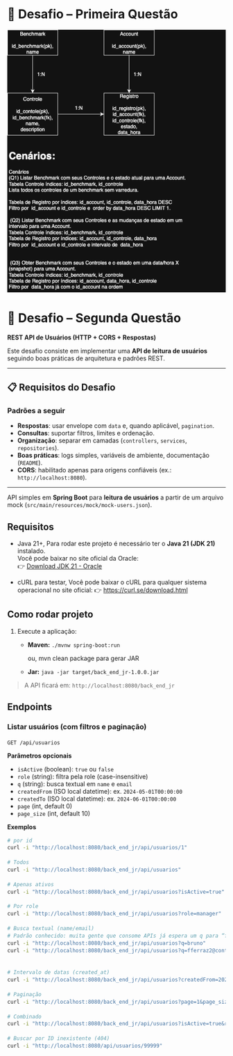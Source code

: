 # 🚀 Desafio – Primeira Questão

![Diagrama MER](src/main/resources/static/mer-desafio-1.drawio.png)

# 🚀 Desafio – Segunda Questão

**REST API de Usuários (HTTP + CORS + Respostas)**

Este desafio consiste em implementar uma **API de leitura de usuários** seguindo boas práticas de arquitetura e padrões REST.

---

## 📋 Requisitos do Desafio

### Padrões a seguir

- **Respostas**: usar envelope com `data` e, quando aplicável, `pagination`.
- **Consultas**: suportar filtros, limites e ordenação.
- **Organização**: separar em camadas (`controllers`, `services`, `repositories`).
- **Boas práticas**: logs simples, variáveis de ambiente, documentação (`README`).
- **CORS**: habilitado apenas para origens confiáveis (ex.: `http://localhost:8080`).

---

API simples em **Spring Boot** para **leitura de usuários** a partir de um arquivo mock (`src/main/resources/mock/mock-users.json`).

## Requisitos

- Java 21+,
  Para rodar este projeto é necessário ter o **Java 21 (JDK 21)** instalado.  
  Você pode baixar no site oficial da Oracle:  
  👉 [Download JDK 21 - Oracle](https://www.oracle.com/java/technologies/javase/jdk21-archive-downloads.html?utm_source=chatgpt.com)

- cURL para testar,
  Você pode baixar o cURL para qualquer sistema operacional no site oficial: 👉 https://curl.se/download.html

## Como rodar projeto

1. Execute a aplicação:

   - **Maven:** `./mvnw spring-boot:run`

     ou, mvn clean package para gerar JAR

   - **Jar:** `java -jar target/back_end_jr-1.0.0.jar`

> A API ficará em: `http://localhost:8080/back_end_jr`

## Endpoints

### Listar usuários (com filtros e paginação)

`GET /api/usuarios`

**Parâmetros opcionais**

- `isActive` (boolean): `true` ou `false`
- `role` (string): filtra pela role (case-insensitive)
- `q` (string): busca textual em `name` e `email`
- `createdFrom` (ISO local datetime): ex. `2024-05-01T00:00:00`
- `createdTo` (ISO local datetime): ex. `2024-06-01T00:00:00`
- `page` (int, default 0)
- `page_size` (int, default 10)

**Exemplos**

```bash
# por id
curl -i "http://localhost:8080/back_end_jr/api/usuarios/1"

# Todos
curl -i "http://localhost:8080/back_end_jr/api/usuarios"

# Apenas ativos
curl -i "http://localhost:8080/back_end_jr/api/usuarios?isActive=true"

# Por role
curl -i "http://localhost:8080/back_end_jr/api/usuarios?role=manager"

# Busca textual (name/email)
# Padrão conhecido: muita gente que consome APIs já espera um q para “full-text search”.
curl -i "http://localhost:8080/back_end_jr/api/usuarios?q=bruno"
curl -i "http://localhost:8080/back_end_jr/api/usuarios?q=fferraz2@contoso.dev"


# Intervalo de datas (created_at)
curl -i "http://localhost:8080/back_end_jr/api/usuarios?createdFrom=2024-05-01T00:00:00&createdTo=2024-06-01T00:00:00"

# Paginação
curl -i "http://localhost:8080/back_end_jr/api/usuarios?page=1&page_size=10"

# Combinado
curl -i "http://localhost:8080/back_end_jr/api/usuarios?isActive=true&role=manager&q=nogueira&page=0&page_size=5"

# Buscar por ID inexistente (404)
curl -i "http://localhost:8080/api/usuarios/99999"


```
